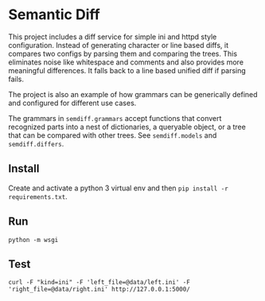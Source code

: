 # Semantic Diff
This project includes a diff service for simple ini and httpd style
configuration. Instead of generating character or line based diffs, it compares
two configs by parsing them and comparing the trees. This eliminates noise like
whitespace and comments and also provides more meaningful differences. It falls
back to a line based unified diff if parsing fails.

The project is also an example of how grammars can be generically defined and
configured for different use cases.

The grammars in `semdiff.grammars` accept functions that convert recognized
parts into a nest of dictionaries, a queryable object, or a tree that can be
compared with other trees. See `semdiff.models` and `semdiff.differs`.

## Install
Create and activate a python 3 virtual env and then `pip install -r requirements.txt`.

## Run
`python -m wsgi`

## Test
`curl -F "kind=ini" -F 'left_file=@data/left.ini' -F 'right_file=@data/right.ini' http://127.0.0.1:5000/`
